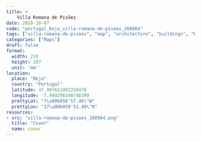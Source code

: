 ```yaml
---
title: > 
    Villa Romana de Pisões
date: 2018-10-07
code: "portugal_beja_villa-romana-de-pisoes_260964"
tags: ["villa-romana-de-pisoes", "map", "architecture", "buildings", "Beja", "Portugal"]
categories: ["Maps"]
draft: false
format:
  width: 210
  height: 297
  unit: 'mm'
location:
  place: "Beja"
  country: "Portugal"
  latitude: 37.997612492258476
  longitude: -7.949296340746399
  prettyLat: "7\u00b056'57.46\"W"
  prettyLon: "37\u00b059'51.40\"N"
resources:
- src: "villa-romana-de-pisoes_260964.png"
  title: "Cover"
  name: cover
---
```

